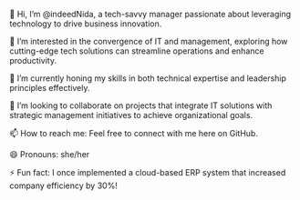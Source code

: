 👋 Hi, I’m @indeedNida, a tech-savvy manager passionate about leveraging technology to drive business innovation.

👀 I’m interested in the convergence of IT and management, exploring how cutting-edge tech solutions can streamline operations and enhance productivity.

🌱 I’m currently honing my skills in both technical expertise and leadership principles effectively.

💞️ I’m looking to collaborate on projects that integrate IT solutions with strategic management initiatives to achieve organizational goals.

📫 How to reach me: Feel free to connect with me here on GitHub.

😄 Pronouns: she/her

⚡ Fun fact: I once implemented a cloud-based ERP system that increased company efficiency by 30%!
<!---
indeedNida/indeedNida is a ✨ special ✨ repository because its `README.md` (this file) appears on your GitHub profile.
You can click the Preview link to take a look at your changes.
--->

